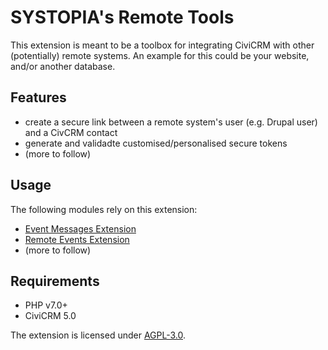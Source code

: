 # SYSTOPIA's Remote Tools

This extension is meant to be a toolbox for integrating CiviCRM
with other (potentially) remote systems. An example for this
could be your website, and/or another database.
  
## Features

* create a secure link between a remote system's user (e.g. Drupal user) and a CivCRM contact
* generate and validadte customised/personalised secure tokens
* (more to follow)

## Usage

The following modules rely on this extension:

* [Event Messages Extension](https://github.com/systopia/de.systopia.eventmessages)
* [Remote Events Extension](https://github.com/systopia/de.systopia.remoteevent)
* (more to follow) 

## Requirements

* PHP v7.0+
* CiviCRM 5.0


The extension is licensed under [AGPL-3.0](LICENSE.txt).
